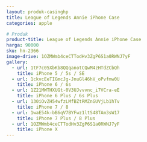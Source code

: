 ```yaml
---
layout: produk-casinghp
title: League of Legends Annie iPhone Case
categories: apple

# Produk
product-title: League of Legends Annie iPhone Case
harga: 90000
sku: hn-2366
image-drive: 1OZMWmb4ceCTTodHv3ZgP6S1a0RWNJ7yF
gallery:
  - url: 1tF7c05XbKb8QQqanotCQwM4zHTdZCbQh
    title: iPhone 5 / 5s / SE
  - url: 1ckvcEeTIGmcJg-JnuGl46hV_oPvfmw0U
    title: iPhone 6 / 6s
  - url: 1Z21MWTHXUGt-0V3UJvvvnc_i7VCra-eE
    title: iPhone 6 Plus / 6s Plus
  - url: 130iOvZH54wfzLMfBZtRMZnGUVjLb1hTv
    title: iPhone 7 / 8
  - url: 1waE54k-bB6qV7BYFwz1ltS48TAm3sW17
    title: iPhone 7 Plus / 8 Plus
  - url: 1OZMWmb4ceCTTodHv3ZgP6S1a0RWNJ7yF
    title: iPhone X
---
```

